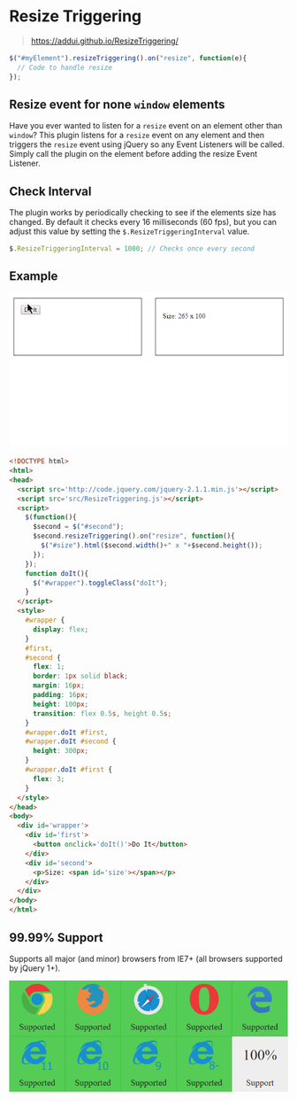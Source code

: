# Resize Triggering

> https://addui.github.io/ResizeTriggering/

```JavaScript
$("#myElement").resizeTriggering().on("resize", function(e){
  // Code to handle resize
});
```

## Resize event for none `window` elements
Have you ever wanted to listen for a `resize` event on an element other than `window`?
This plugin listens for a `resize` event on any element and then triggers the `resize` event using jQuery so any Event Listeners will be called. Simply call the plugin on the element before adding the resize Event Listener.

## Check Interval
The plugin works by periodically checking to see if the elements size has changed. By default it checks every 16 milliseconds (60 fps), but you can adjust this value by setting the `$.ResizeTriggeringInterval` value.
```JavaScript
$.ResizeTriggeringInterval = 1000; // Checks once every second
```

## Example

![](res/ResizeTriggering.gif)

```HTML
<!DOCTYPE html>
<html>
<head>
  <script src='http://code.jquery.com/jquery-2.1.1.min.js'></script>
  <script src='src/ResizeTriggering.js'></script>
  <script>
    $(function(){
      $second = $("#second");
      $second.resizeTriggering().on("resize", function(){
        $("#size").html($second.width()+" x "+$second.height());
      });
    });
    function doIt(){
      $("#wrapper").toggleClass("doIt");
    }
  </script>
  <style>
    #wrapper {
      display: flex;
    }
    #first,
    #second {
      flex: 1;
      border: 1px solid black;
      margin: 16px;
      padding: 16px;
      height: 100px;
      transition: flex 0.5s, height 0.5s;
    }
    #wrapper.doIt #first,
    #wrapper.doIt #second {
      height: 300px;
    }
    #wrapper.doIt #first {
      flex: 3;
    }
  </style>
</head>
<body>
  <div id='wrapper'>
    <div id='first'>
      <button onclick='doIt()'>Do It</button>
    </div>
    <div id='second'>
      <p>Size: <span id='size'></span></p>
    </div>
  </div>
</body>
</html>
```

## 99.99% Support
Supports all major (and minor) browsers from IE7+ (all browsers supported by jQuery 1+).

![](res/support.png)